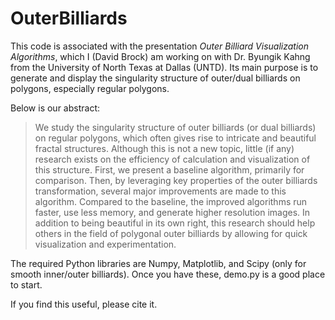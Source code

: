 # OuterBilliards
This code is associated with the presentation *Outer Billiard Visualization Algorithms*, which I (David Brock) am working on with Dr. Byungik Kahng from the University of North Texas at Dallas (UNTD). Its main purpose is to generate and display the singularity structure of outer/dual billiards on polygons, especially regular polygons. 

Below is our abstract:

>We study the singularity structure of outer billiards (or dual billiards) on regular polygons, which often gives rise to intricate and beautiful fractal structures. Although this is not a new topic, little (if any) research exists on the efficiency of calculation and visualization of this structure. First, we present a baseline algorithm, primarily for comparison. Then, by leveraging key properties of the outer billiards transformation, several major improvements are made to this algorithm. Compared to the baseline, the improved algorithms run faster, use less memory, and generate higher resolution images. In addition to being beautiful in its own right, this research should help others in the field of polygonal outer billiards by allowing for quick visualization and experimentation.

The required Python libraries are Numpy, Matplotlib, and Scipy (only for smooth inner/outer billiards). Once you have these, demo.py is a good place to start.

If you find this useful, please cite it.

